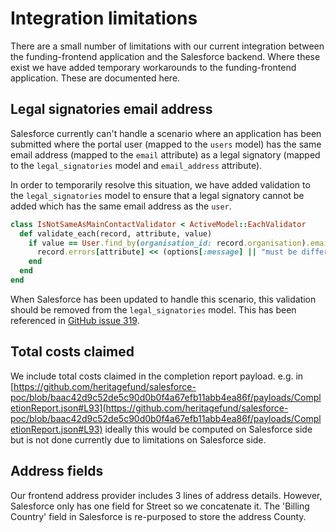 # Integration limitations

There are a small number of limitations with our current integration between 
the funding-frontend application and the Salesforce backend. Where these exist 
we have added temporary workarounds to the funding-frontend application. These 
are documented here.

## Legal signatories email address

Salesforce currently can't handle a scenario where an application has been 
submitted where the portal user (mapped to the `users` model) has the same 
email address (mapped to the `email` attribute) as a legal signatory (mapped 
to the `legal_signatories` model and `email_address` attribute).

In order to temporarily resolve this situation, we have added validation to 
the `legal_signatories` model to ensure that a legal signatory cannot be added 
which has the same email address as the `user`.

```ruby
class IsNotSameAsMainContactValidator < ActiveModel::EachValidator
  def validate_each(record, attribute, value)
    if value == User.find_by(organisation_id: record.organisation).email
      record.errors[attribute] << (options[:message] || "must be different to your email address")
    end
  end
end
```

When Salesforce has been updated to handle this scenario, this validation 
should be removed from the `legal_signatories` model. This has been referenced 
in [GitHub issue 319](https://github.com/heritagefund/funding-frontend/issues/319).

## Total costs claimed
We include total costs claimed in the completion report payload. e.g. in [https://github.com/heritagefund/salesforce-poc/blob/baac42d9c52de5c90d0b0f4a67efb11abb4ea86f/payloads/CompletionReport.json#L93](https://github.com/heritagefund/salesforce-poc/blob/baac42d9c52de5c90d0b0f4a67efb11abb4ea86f/payloads/CompletionReport.json#L93) ideally this would be computed on Salesforce side but is not done currently due to limitations on Salesforce side.

## Address fields 
Our frontend address provider includes 3 lines of address details. However, Salesforce only has one field for Street so we concatenate it. 
The 'Billing Country' field in Salesforce is re-purposed to store the address County. 